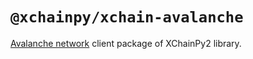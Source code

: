 # `@xchainpy/xchain-avalanche`

[Avalanche network](https://www.avax.network/) client package of XChainPy2 library.
